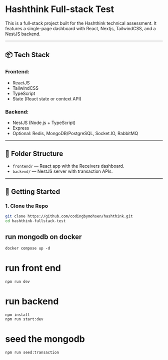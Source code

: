 # Hashthink Full-stack Test

This is a full-stack project built for the Hashthink technical assessment. It features a single-page dashboard with React, Nextjs, TailwindCSS, and a NestJS backend.

---

## 📦 Tech Stack

### Frontend:

- ReactJS
- TailwindCSS
- TypeScript
- State (React state or context API)

### Backend:

- NestJS (Node.js + TypeScript)
- Express
- Optional: Redis, MongoDB/PostgreSQL, Socket.IO, RabbitMQ

---

## 📁 Folder Structure

- `frontend/` — React app with the Receivers dashboard.
- `backend/` — NestJS server with transaction APIs.

---

## 🚀 Getting Started

### 1. Clone the Repo

```bash
git clone https://github.com/codingbymohsen/hashthink.git
cd hashthink-fullstack-test
```

## run mongodb on docker

```
docker compose up -d
```

# run front end

```
npm run dev
```

# run backend

```
npm install
npm run start:dev
```

# seed the mongodb

```
npm run seed:transaction
```
